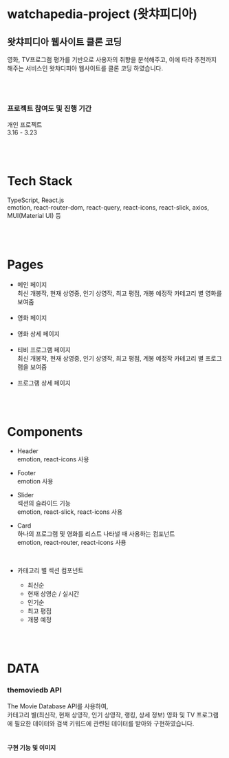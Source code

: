 # watchapedia-project (왓챠피디아)

## 왓챠피디아 웹사이트 클론 코딩

영화, TV프로그램 평가를 기반으로 사용자의 취향을 분석해주고, 이에 따라 추천까지 해주는 서비스인 왓챠디피아 웹사이트를 클론 코딩 하였습니다.

<br><br>

<h3>프로젝트 참여도 및 진행 기간</h3>

개인 프로젝트 <br>
3.16 - 3.23

<br><br>

<h1>Tech Stack</h1>

TypeScript, React.js <br>
emotion, react-router-dom, react-query, react-icons, react-slick, axios, MUI(Material UI) 등

<br><br>

<h1>Pages</h1>

- 메인 페이지 <br>
  최신 개봉작, 현재 상영중, 인기 상영작, 최고 평점, 개봉 예정작 카테고리 별 영화를 보여줌
  <br><br>
- 영화 페이지
  <br><br>
- 영화 상세 페이지
  <br><br>
- 티비 프로그램 페이지 <br>
  최신 개봉작, 현재 상영중, 인기 상영작, 최고 평점, 계봉 예정작 카테고리 별 프로그램을 보여줌
  <br><br>
- 프로그램 상세 페이지

<br><br>

<h1> Components </h1>

- Header <br>
  emotion, react-icons 사용

- Footer <br>
  emotion 사용

- Slider <br>
  섹션의 슬라이드 기능 <br>
  emotion, react-slick, react-icons 사용

- Card <br>
  하나의 프로그램 및 영화를 리스트 나타낼 때 사용하는 컴포넌트 <br>
  emotion, react-router, react-icons 사용

  <br>

- 카테고리 별 섹션 컴포넌트 <br>
  - 최신순
  - 현재 상영순 / 실시간
  - 인기순
  - 최고 평점
  - 개봉 예정

<br><br>

<h1>DATA</h1>

### themoviedb API <br>

The Movie Database API를 사용하여, <br>
카테고리 별(최신작, 현재 상영작, 인기 상영작, 랭킹, 상세 정보)
영화 및 TV 프로그램에 필요한 데이터와 검색 키워드에 관련된 데이터를 받아와 구현하였습니다.
<br><br>

#### 구현 기능 및 이미지
